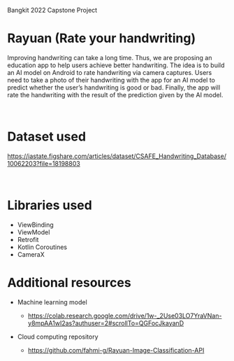 
Bangkit 2022 Capstone Project

# Rayuan (Rate your handwriting) #

Improving handwriting can take a long time. Thus, we are proposing an education app to help users achieve better handwriting. The idea is to build an AI model on Android to rate handwriting via camera captures. Users need to take a photo of their handwriting with the app for an AI model to predict whether the user’s handwriting is good or bad. Finally, the app will rate the handwriting with the result of the prediction given by the AI model.

<br />

# Dataset used #
https://iastate.figshare.com/articles/dataset/CSAFE_Handwriting_Database/10062203?file=18198803

<br />

# Libraries used #
- ViewBinding
- ViewModel
- Retrofit
- Kotlin Coroutines
- CameraX

# Additional resources #

* Machine learning model
    * https://colab.research.google.com/drive/1w-_2Use03LO7YraVNan-y8mpAA1wI2as?authuser=2#scrollTo=QGFocJkayanD

* Cloud computing repository
    * https://github.com/fahmi-g/Rayuan-Image-Classification-API

